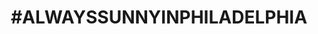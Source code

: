 ---
pid: ch593
title: "#ALWAYSSUNNYINPHILADELPHIA"
location_transcription: On Banners Along Broad Street
coordinates: "[-75.171394843763, 39.916267579227]"
zipcode: '19145'
gen_neighborhood: South Philadelphia
neighborhood: Passyunk
outside_phl: 
age: '23'
age_range: 20-29
instagram: 
image_file_name: ch_593.jpg
proposal_transcription: |-
  --> Recycling
  --> More Bikes
  --> Reduce Gas Use
  --> Safe Riding
  --> Love My City
topic: Environment,Sanitation,Sustainability
topic_summary: 0, 0, 0, 0
type: Other No Form
keywords_other: recycling, reduce, reuse, bikes
credit: 
image_labels: 
twitter: 
facebook: 
permalink: "/monuments/ch593/"
layout: item-page
---